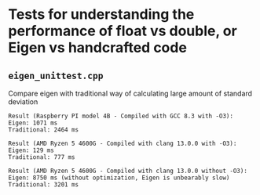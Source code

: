 # Tests for understanding the performance of float vs double, or Eigen vs handcrafted code

## `eigen_unittest.cpp`

Compare eigen with traditional way of calculating large amount of standard deviation

```
Result (Raspberry PI model 4B - Compiled with GCC 8.3 with -O3):
Eigen: 1071 ms
Traditional: 2464 ms

Result (AMD Ryzen 5 4600G - Compiled with clang 13.0.0 with -O3):
Eigen: 129 ms
Traditional: 777 ms

Result (AMD Ryzen 5 4600G - Compiled with clang 13.0.0 without -O3):
Eigen: 8750 ms (without optimization, Eigen is unbearably slow)
Traditional: 3201 ms
```
